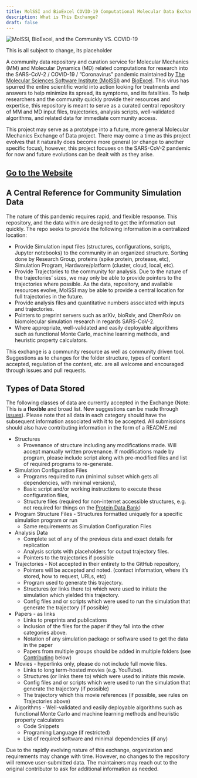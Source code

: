 ```yaml
---
title: MolSSI and BioExcel COVID-19 Computational Molecular Data Exchange
description: What is This Exchange?
draft: false
---
```


![MolSSI, BioExcel, and the Community VS. COVID-19](/images/MolSSI-BioExcel-covid.png "MolSSI, BioExcel, and the Community VS. COVID-19")

This is all subject to change, its placeholder

A community data repository and curation service for Molecular Mechanics (MM) and Molecular Dynamics (MD) 
related computations for research into the SARS-CoV-2 / COVID-19 / ”Coronavirus” pandemic maintained 
by [The Molecular Sciences Software Institute (MolSSI)](https://molssi.org) and 
[BioExcel](https://bioexcel.eu/). 
This virus has spurred the entire scientific world into action looking for treatments and answers to 
help minimize its spread, its symptoms, and its fatalities. 
To help researchers and the community quickly provide their resources and expertise, 
this repository is meant to serve as a curated central repository of MM and MD input files, 
trajectories, analysis scripts, well-validated algorithms, and related data for immediate community 
access.

This project may serve as a prototype into a future, more general Molecular Mechanics Exchange of Data 
project. There may come a time as this project evolves that it naturally does become more general (or 
change to another specific focus), however, this project focuses on the SARS-CoV-2 pandemic for now and 
future evolutions can be dealt with as they arise. 

## [Go to the Website](https://covid.molssi.org)

## A Central Reference for Community Simulation Data

The nature of this pandemic requires rapid, and flexible response. This repository, and the data 
within are designed to get the information out quickly. The repo seeks to provide the following information
in a centralized location:

* Provide Simulation input files (structures, configurations, scripts, Jupyter notebooks) 
  to the community in an organized structure. Sorting done by Research Group, proteins (spike protein, protease, etc), 
  Simulation Program, Hardware/platform (cluster, cloud, local, etc).
* Provide Trajectories to the community for analysis. Due to the nature of the trajectories’ sizes, 
  we may only be able to provide pointers to the trajectories where possible. As the data, repository, 
  and available resources evolve, MolSSI may be able to provide a central location for full trajectories
  in the future.
* Provide analysis files and quantitative numbers associated with inputs and trajectories.
* Pointers to preprint servers such as arXiv, bioRxiv, and ChemRxiv on biomolecular simulation research in regards 
  SARS-CoV-2.
* Where appropriate, well-validated and easily deployable algorithms such as functional Monte Carlo, machine 
  learning methods, and heuristic property calculators.
  
This exchange is a community resource as well as community driven tool. Suggestions as to changes for 
the folder structure, types of content accepted, regulation of the content, etc. are all welcome and 
encouraged through issues and pull requests.

## Types of Data Stored

The following classes of data are currently accepted in the Exchange (Note: This is a **flexible** and 
 broad list. New suggestions can be made through [issues](https://github.com/MolSSI/CoVMME/issues)). Please note that all data in each category should have the subsequent information associated with it to be accepted. All submissions should also 
 have contributing information in the form of a README.md

* Structures
    * Provenance of structure including any modifications made. Will accept manually written provenance. 
      If modifications made by program, please include script along with pre-modified files and list of required 
      programs to re-generate.
* Simulation Configuration Files
    * Programs required to run (minimal subset which gets all dependencies, with minimal versions), 
    * Basic script and/or working instructions to execute these configuration files, 
    * Structure files (required for non-internet accessible structures, e.g. not required for things on the 
      [Protein Data Bank](https://www.rcsb.org/))
* Program Structure Files - Structures formatted uniquely for a specific simulation program or run 
    * Same requirements as Simulation Configuration Files
* Analysis Data 
    * Complete set of any of the previous data and exact details for replication
    * Analysis scripts with placeholders for output trajectory files.
    * Pointers to the trajectories if possible
* Trajectories - Not accepted in their entirety to the GitHub repository, 
    * Pointers will be accepted and noted. (contact information, where it’s stored, how to request, URLs, etc)
    * Program used to generate this trajectory.
    * Structures (or links there to) which were used to initiate the simulation which yielded this trajectory.
    * Config files and or scripts which were used to run the simulation that generate the trajectory (if possible)
* Papers - as links
    * Links to preprints and publications
    * Inclusion of the files for the paper if they fall into the other categories above.
    * Notation of any simulation package or software used to get the data in the paper
    * Papers from multiple groups should be added in multiple folders (see [Contributing](#contributing) below)
* Movies - hyperlinks only, please do not include full movie files.
    * Links to long term-hosted movies (e.g. YouTube).
    * Structures (or links there to) which were used to initiate this movie.
    * Config files and or scripts which were used to run the simulation that generate the trajectory (if possible)
    * The trajectory which this movie references (if possible, see rules on Trajectories above)
* Algorithms - Well-validated and easily deployable algorithms such as functional Monte Carlo and machine learning methods and heuristic property calculators
    * Code Snippets
    * Programing Language (if restricted)
    * List of required software and minimal dependencies (if any)

Due to the rapidly evolving nature of this exchange, organization and requirements may change with time. However, 
no changes to the repository will remove user-submitted data. The maintainers may reach out to the original 
contributor to ask for additional information as needed.  